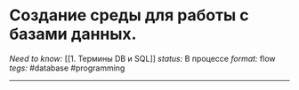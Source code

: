 # Создание среды для работы с базами данных.
*Need to know:* [[1. Термины DB и SQL]]
*status:* В процессе
*format:* flow
*tegs:* #database #programming 

---
